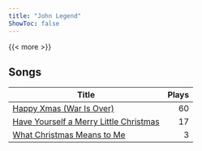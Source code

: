 ```yaml
---
title: "John Legend"
ShowToc: false
---
```


{{< more >}}

## Songs
Title | Plays 
----- | -----: 
[Happy Xmas (War Is Over)](/songs/happy-xmas-war-is-over) | 60
[Have Yourself a Merry Little Christmas](/songs/have-yourself-a-merry-little-christmas) | 17
[What Christmas Means to Me](/songs/what-christmas-means-to-me) | 3

